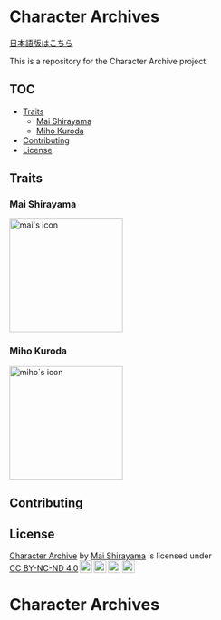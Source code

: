 # Character Archives

[日本語版はこちら](README-JP.md)

This is a repository for the Character Archive project.

## TOC
- [Traits](#traits)
    - [Mai Shirayama](#mai-shirayama)
    - [Miho Kuroda](#miho-kuroda)
- [Contributing](#contributing)
- [License](#license)

## Traits

### Mai Shirayama
<image src="/images/20231218_mai.png" alt="mai`s icon" width=200/>

### Miho Kuroda
<image src="/images/20240424_miho.png" alt="miho`s icon" width=200/>

## Contributing

## License
<p xmlns:cc="http://creativecommons.org/ns#" xmlns:dct="http://purl.org/dc/terms/"><a property="dct:title" rel="cc:attributionURL" href="https://github.com/shiraya-ma/character-archives">Character Archive</a> by <a rel="cc:attributionURL dct:creator" property="cc:attributionName" href="https://www.shiraya.ma/">Mai Shirayama</a> is licensed under <a href="https://creativecommons.org/licenses/by-nc-nd/4.0/?ref=chooser-v1" target="_blank" rel="license noopener noreferrer" style="display:inline-block;">CC BY-NC-ND 4.0<img style="height:22px!important;margin-left:3px;vertical-align:text-bottom;" src="https://mirrors.creativecommons.org/presskit/icons/cc.svg?ref=chooser-v1" alt=""><img style="height:22px!important;margin-left:3px;vertical-align:text-bottom;" src="https://mirrors.creativecommons.org/presskit/icons/by.svg?ref=chooser-v1" alt=""><img style="height:22px!important;margin-left:3px;vertical-align:text-bottom;" src="https://mirrors.creativecommons.org/presskit/icons/nc.svg?ref=chooser-v1" alt=""><img style="height:22px!important;margin-left:3px;vertical-align:text-bottom;" src="https://mirrors.creativecommons.org/presskit/icons/nd.svg?ref=chooser-v1" alt=""></a></p>

# Character Archives
